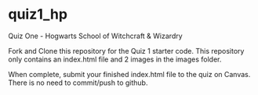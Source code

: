 # quiz1_hp
 Quiz One - Hogwarts School of Witchcraft & Wizardry

 Fork and Clone this repository for the Quiz 1 starter code.
 This repository only contains an index.html file and 2 images in the images folder.

When complete, submit your finished index.html file to the quiz on Canvas. There is no need to commit/push to github.
